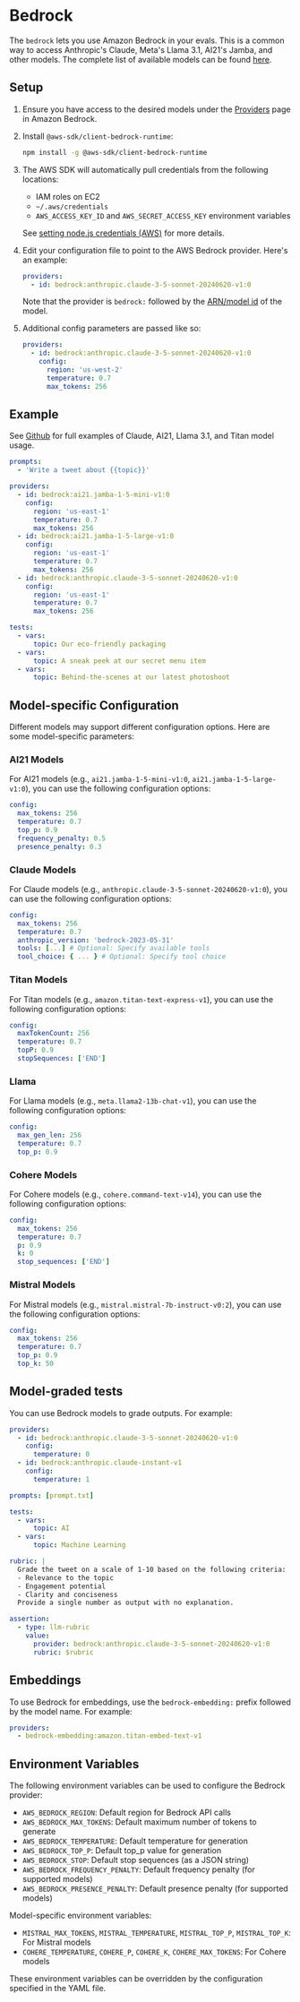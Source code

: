# Bedrock

The `bedrock` lets you use Amazon Bedrock in your evals. This is a common way to access Anthropic's Claude, Meta's Llama 3.1, AI21's Jamba, and other models. The complete list of available models can be found [here](https://docs.aws.amazon.com/bedrock/latest/userguide/model-ids.html#model-ids-arns).

## Setup

1. Ensure you have access to the desired models under the [Providers](https://console.aws.amazon.com/bedrock/home) page in Amazon Bedrock.

2. Install `@aws-sdk/client-bedrock-runtime`:

   ```sh
   npm install -g @aws-sdk/client-bedrock-runtime
   ```

3. The AWS SDK will automatically pull credentials from the following locations:

   - IAM roles on EC2
   - `~/.aws/credentials`
   - `AWS_ACCESS_KEY_ID` and `AWS_SECRET_ACCESS_KEY` environment variables

   See [setting node.js credentials (AWS)](https://docs.aws.amazon.com/sdk-for-javascript/v2/developer-guide/setting-credentials-node.html) for more details.

4. Edit your configuration file to point to the AWS Bedrock provider. Here's an example:

   ```yaml
   providers:
     - id: bedrock:anthropic.claude-3-5-sonnet-20240620-v1:0
   ```

   Note that the provider is `bedrock:` followed by the [ARN/model id](https://docs.aws.amazon.com/bedrock/latest/userguide/model-ids.html#model-ids-arns) of the model.

5. Additional config parameters are passed like so:

   ```yaml
   providers:
     - id: bedrock:anthropic.claude-3-5-sonnet-20240620-v1:0
       config:
         region: 'us-west-2'
         temperature: 0.7
         max_tokens: 256
   ```

## Example

See [Github](https://github.com/promptfoo/promptfoo/tree/main/examples/amazon-bedrock) for full examples of Claude, AI21, Llama 3.1, and Titan model usage.

```yaml
prompts:
  - 'Write a tweet about {{topic}}'

providers:
  - id: bedrock:ai21.jamba-1-5-mini-v1:0
    config:
      region: 'us-east-1'
      temperature: 0.7
      max_tokens: 256
  - id: bedrock:ai21.jamba-1-5-large-v1:0
    config:
      region: 'us-east-1'
      temperature: 0.7
      max_tokens: 256
  - id: bedrock:anthropic.claude-3-5-sonnet-20240620-v1:0
    config:
      region: 'us-east-1'
      temperature: 0.7
      max_tokens: 256

tests:
  - vars:
      topic: Our eco-friendly packaging
  - vars:
      topic: A sneak peek at our secret menu item
  - vars:
      topic: Behind-the-scenes at our latest photoshoot
```

## Model-specific Configuration

Different models may support different configuration options. Here are some model-specific parameters:

### AI21 Models

For AI21 models (e.g., `ai21.jamba-1-5-mini-v1:0`, `ai21.jamba-1-5-large-v1:0`), you can use the following configuration options:

```yaml
config:
  max_tokens: 256
  temperature: 0.7
  top_p: 0.9
  frequency_penalty: 0.5
  presence_penalty: 0.3
```

### Claude Models

For Claude models (e.g., `anthropic.claude-3-5-sonnet-20240620-v1:0`), you can use the following configuration options:

```yaml
config:
  max_tokens: 256
  temperature: 0.7
  anthropic_version: 'bedrock-2023-05-31'
  tools: [...] # Optional: Specify available tools
  tool_choice: { ... } # Optional: Specify tool choice
```

### Titan Models

For Titan models (e.g., `amazon.titan-text-express-v1`), you can use the following configuration options:

```yaml
config:
  maxTokenCount: 256
  temperature: 0.7
  topP: 0.9
  stopSequences: ['END']
```

### Llama

For Llama models (e.g., `meta.llama2-13b-chat-v1`), you can use the following configuration options:

```yaml
config:
  max_gen_len: 256
  temperature: 0.7
  top_p: 0.9
```

### Cohere Models

For Cohere models (e.g., `cohere.command-text-v14`), you can use the following configuration options:

```yaml
config:
  max_tokens: 256
  temperature: 0.7
  p: 0.9
  k: 0
  stop_sequences: ['END']
```

### Mistral Models

For Mistral models (e.g., `mistral.mistral-7b-instruct-v0:2`), you can use the following configuration options:

```yaml
config:
  max_tokens: 256
  temperature: 0.7
  top_p: 0.9
  top_k: 50
```

## Model-graded tests

You can use Bedrock models to grade outputs. For example:

```yaml
providers:
  - id: bedrock:anthropic.claude-3-5-sonnet-20240620-v1:0
    config:
      temperature: 0
  - id: bedrock:anthropic.claude-instant-v1
    config:
      temperature: 1

prompts: [prompt.txt]

tests:
  - vars:
      topic: AI
  - vars:
      topic: Machine Learning

rubric: |
  Grade the tweet on a scale of 1-10 based on the following criteria:
  - Relevance to the topic
  - Engagement potential
  - Clarity and conciseness
  Provide a single number as output with no explanation.

assertion:
  - type: llm-rubric
    value:
      provider: bedrock:anthropic.claude-3-5-sonnet-20240620-v1:0
      rubric: $rubric
```

## Embeddings

To use Bedrock for embeddings, use the `bedrock-embedding:` prefix followed by the model name. For example:

```yaml
providers:
  - bedrock-embedding:amazon.titan-embed-text-v1
```

## Environment Variables

The following environment variables can be used to configure the Bedrock provider:

- `AWS_BEDROCK_REGION`: Default region for Bedrock API calls
- `AWS_BEDROCK_MAX_TOKENS`: Default maximum number of tokens to generate
- `AWS_BEDROCK_TEMPERATURE`: Default temperature for generation
- `AWS_BEDROCK_TOP_P`: Default top_p value for generation
- `AWS_BEDROCK_STOP`: Default stop sequences (as a JSON string)
- `AWS_BEDROCK_FREQUENCY_PENALTY`: Default frequency penalty (for supported models)
- `AWS_BEDROCK_PRESENCE_PENALTY`: Default presence penalty (for supported models)

Model-specific environment variables:

- `MISTRAL_MAX_TOKENS`, `MISTRAL_TEMPERATURE`, `MISTRAL_TOP_P`, `MISTRAL_TOP_K`: For Mistral models
- `COHERE_TEMPERATURE`, `COHERE_P`, `COHERE_K`, `COHERE_MAX_TOKENS`: For Cohere models

These environment variables can be overridden by the configuration specified in the YAML file.
